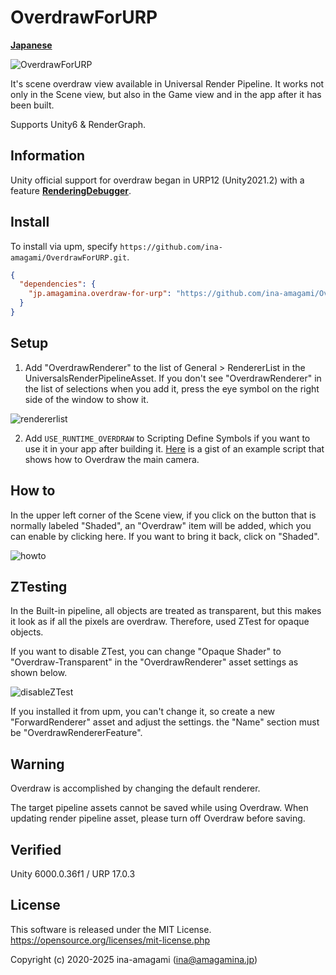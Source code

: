 # OverdrawForURP

[**Japanese**](README_JP.md)

![OverdrawForURP](https://amagamina.jp/wp-content/uploads/2020/09/overdraw-change.gif)

It's scene overdraw view available in Universal Render Pipeline.
It works not only in the Scene view, but also in the Game view and in the app after it has been built.

Supports Unity6 & RenderGraph.

## Information

Unity official support for overdraw began in URP12 (Unity2021.2) with a feature [**RenderingDebugger**](https://docs.unity3d.com/ja/Packages/com.unity.render-pipelines.universal@14.0/manual/whats-new/urp-whats-new.html).

## Install

To install via upm, specify `https://github.com/ina-amagami/OverdrawForURP.git`.

```manifest.json
{
  "dependencies": {
    "jp.amagamina.overdraw-for-urp": "https://github.com/ina-amagami/OverdrawForURP.git"
  }
}
```

## Setup

1. Add "OverdrawRenderer" to the list of General > RendererList in the UniversalsRenderPipelineAsset. If you don't see "OverdrawRenderer" in the list of selections when you add it, press the eye symbol on the right side of the window to show it.

![rendererlist](https://amagamina.jp/wp-content/uploads/2020/09/overdraw-renderer-show.png)

2. Add `USE_RUNTIME_OVERDRAW` to Scripting Define Symbols if you want to use it in your app after building it. [Here](https://gist.github.com/ina-amagami/84a7cb3a05d57185362e76dcebaff2de) is a gist of an example script that shows how to Overdraw the main camera.

## How to

In the upper left corner of the Scene view, if you click on the button that is normally labeled "Shaded", an "Overdraw" item will be added, which you can enable by clicking here. If you want to bring it back, click on "Shaded".

![howto](https://amagamina.jp/wp-content/uploads/2020/09/overdraw-enable.png)

## ZTesting

In the Built-in pipeline, all objects are treated as transparent, but this makes it look as if all the pixels are overdraw.
Therefore, used ZTest for opaque objects.

If you want to disable ZTest, you can change "Opaque Shader" to "Overdraw-Transparent" in the "OverdrawRenderer" asset settings as shown below.

![disableZTest](https://amagamina.jp/wp-content/uploads/2020/09/opaque-to-transparent.png)

If you installed it from upm, you can't change it, so create a new "ForwardRenderer" asset and adjust the settings. the "Name" section must be "OverdrawRendererFeature".

## Warning

Overdraw is accomplished by changing the default renderer.

The target pipeline assets cannot be saved while using Overdraw. When updating render pipeline asset, please turn off Overdraw before saving.

## Verified

Unity 6000.0.36f1 / URP 17.0.3

## License

This software is released under the MIT License.
https://opensource.org/licenses/mit-license.php

Copyright (c) 2020-2025 ina-amagami (ina@amagamina.jp)
